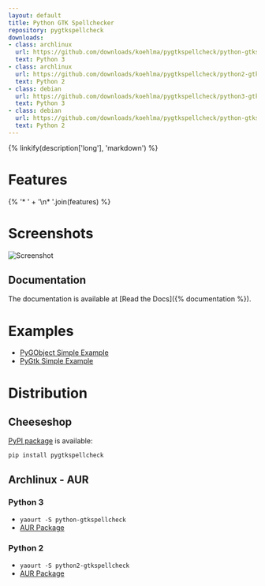 ```yaml
---
layout: default
title: Python GTK Spellchecker
repository: pygtkspellcheck
downloads:
- class: archlinux
  url: https://github.com/downloads/koehlma/pygtkspellcheck/python-gtkspellcheck-3.0-1-any.pkg.tar.xz
  text: Python 3
- class: archlinux
  url: https://github.com/downloads/koehlma/pygtkspellcheck/python2-gtkspellcheck-3.0-1-any.pkg.tar.xz
  text: Python 2
- class: debian
  url: https://github.com/downloads/koehlma/pygtkspellcheck/python3-gtkspellcheck_3.0-1_all.deb
  text: Python 3
- class: debian
  url: https://github.com/downloads/koehlma/pygtkspellcheck/python-gtkspellcheck_3.0-1_all.deb
  text: Python 2
---
```


{% linkify(description['long'], 'markdown') %}

# Features
{% '* ' + '\n* '.join(features) %}

# Screenshots
![Screenshot](/projects/pygtkspellcheck/screenshot.png)

## Documentation
The documentation is available at [Read the Docs]({% documentation %}).

# Examples
* [PyGObject Simple Example](https://github.com/koehlma/pygtkspellcheck/blob/master/examples/simple_pygobject.py)
* [PyGtk Simple Example](https://github.com/koehlma/pygtkspellcheck/blob/master/examples/simple_pygtk.py)

# Distribution
## Cheeseshop
[PyPI package](http://pypi.python.org/pypi/pygtkspellcheck/) is available: 

    pip install pygtkspellcheck

## Archlinux - AUR
### Python 3
* `yaourt -S python-gtkspellcheck`
* [AUR Package](https://aur.archlinux.org/packages.php?ID=61200)

### Python 2
* `yaourt -S python2-gtkspellcheck`
* [AUR Package](https://aur.archlinux.org/packages.php?ID=61199)
